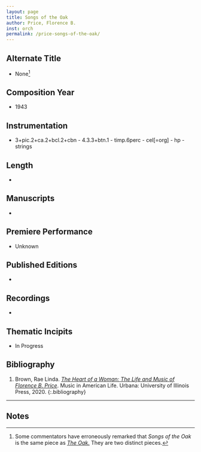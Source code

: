 ```yaml
---
layout: page
title: Songs of the Oak
author: Price, Florence B.
inst: orch
permalink: /price-songs-of-the-oak/
---
```


## Alternate Title
- None[^fn1]

## Composition Year
- 1943

## Instrumentation
- 3+pic.2+ca.2+bcl.2+cbn - 4.3.3+btn.1 - timp.6perc - cel[=org] - hp - strings

## Length
- 

## Manuscripts
- 

## Premiere Performance
- Unknown

## Published Editions
- 

## Recordings
- 

## Thematic Incipits
- In Progress

## Bibliography
1. Brown, Rae Linda. <a href="https://www.worldcat.org/title/1122800180" target="_blank">*The Heart of a Woman: The Life and Music of Florence B. Price*</a>. Music in American Life. Urbana: University of Illinois Press, 2020.
{:.bibliography}

---

## Notes
[^fn1]: Some commentators have erroneously remarked that *Songs of the Oak* is the same piece as [*The Oak.*](http://dwshadle.github.io/test/price-the-oak/) They are two distinct pieces.
